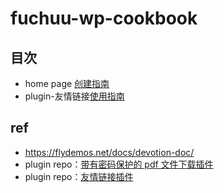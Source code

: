 # fuchuu-wp-cookbook

## 目次

- home page [创建指南](./docs/index.md)
- plugin-友情链接[使用指南](./docs/zh/plugin-friendLink.md)

## ref

- https://flydemos.net/docs/devotion-doc/
- plugin repo：[带有密码保护的 pdf 文件下载插件](https://github.com/suhanyujie/wp-protected-pdf-download)
- plugin repo：[友情链接插件](https://github.com/suhanyujie/wp-link-gallery)

